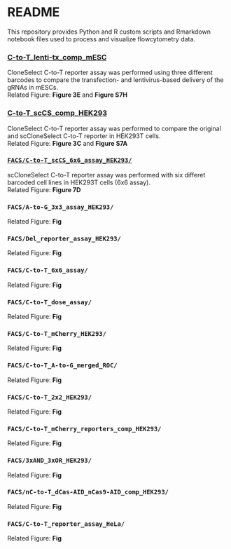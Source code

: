 # README
This repository provides Python and R custom scripts and Rmarkdown notebook files used to process and visualize flowcytometry data. 

### [C-to-T_lenti-tx_comp_mESC](https://github.com/yachielab/CloneSelect_v1/tree/main/FACS/C-to-T_lenti-tx_comp_mESC)
CloneSelect C-to-T reporter assay was performed using three different barcodes to compare the transfection- and lentivirus-based delivery of the gRNAs in mESCs.   
Related Figure: **Figure 3E** and **Figure S7H**

### [C-to-T_scCS_comp_HEK293](https://github.com/yachielab/CloneSelect_v1/tree/main/FACS/C-to-T_scCS_comp_HEK293)
CloneSelect C-to-T reporter assay was performed to compare the original and scCloneSelect C-to-T reporter in HEK293T cells.    
Related Figure: **Figure 3C** and **Figure S7A**

### [`FACS/C-to-T_scCS_6x6_assay_HEK293/`](https://github.com/yachielab/CloneSelect_v1/tree/main/FACS/C-to-T_scCS_6x6_assay_HEK293)
scCloneSelect C-to-T reporter assay was performed with six differet barcoded cell lines in HEK293T cells (6x6 assay).   
Related Figure: **Figure 7D**

### `FACS/A-to-G_3x3_assay_HEK293/`
Related Figure: **Fig**

### `FACS/Del_reporter_assay_HEK293/`
Related Figure: **Fig**

### `FACS/C-to-T_6x6_assay/`
Related Figure: **Fig**

### `FACS/C-to-T_dose_assay/`
Related Figure: **Fig**

### `FACS/C-to-T_mCherry_HEK293/`
Related Figure: **Fig**

### `FACS/C-to-T_A-to-G_merged_ROC/`
Related Figure: **Fig**

### `FACS/C-to-T_2x2_HEK293/`
Related Figure: **Fig**

### `FACS/C-to-T_mCherry_reporters_comp_HEK293/`
Related Figure: **Fig**

### `FACS/3xAND_3xOR_HEK293/`
Related Figure: **Fig**

### `FACS/nC-to-T_dCas-AID_nCas9-AID_comp_HEK293/`
Related Figure: **Fig**

### `FACS/C-to-T_reporter_assay_HeLa/`
Related Figure: **Fig**
